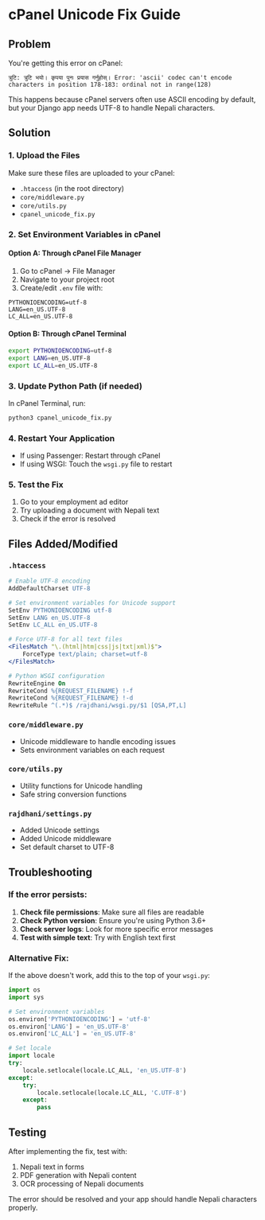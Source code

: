 # cPanel Unicode Fix Guide

## Problem
You're getting this error on cPanel:
```
त्रुटि: त्रुटि भयो। कृपया पुनः प्रयास गर्नुहोस्। Error: 'ascii' codec can't encode characters in position 178-183: ordinal not in range(128)
```

This happens because cPanel servers often use ASCII encoding by default, but your Django app needs UTF-8 to handle Nepali characters.

## Solution

### 1. Upload the Files
Make sure these files are uploaded to your cPanel:

- `.htaccess` (in the root directory)
- `core/middleware.py`
- `core/utils.py`
- `cpanel_unicode_fix.py`

### 2. Set Environment Variables in cPanel

#### Option A: Through cPanel File Manager
1. Go to cPanel → File Manager
2. Navigate to your project root
3. Create/edit `.env` file with:
```
PYTHONIOENCODING=utf-8
LANG=en_US.UTF-8
LC_ALL=en_US.UTF-8
```

#### Option B: Through cPanel Terminal
```bash
export PYTHONIOENCODING=utf-8
export LANG=en_US.UTF-8
export LC_ALL=en_US.UTF-8
```

### 3. Update Python Path (if needed)
In cPanel Terminal, run:
```bash
python3 cpanel_unicode_fix.py
```

### 4. Restart Your Application
- If using Passenger: Restart through cPanel
- If using WSGI: Touch the `wsgi.py` file to restart

### 5. Test the Fix
1. Go to your employment ad editor
2. Try uploading a document with Nepali text
3. Check if the error is resolved

## Files Added/Modified

### `.htaccess`
```apache
# Enable UTF-8 encoding
AddDefaultCharset UTF-8

# Set environment variables for Unicode support
SetEnv PYTHONIOENCODING utf-8
SetEnv LANG en_US.UTF-8
SetEnv LC_ALL en_US.UTF-8

# Force UTF-8 for all text files
<FilesMatch "\.(html|htm|css|js|txt|xml)$">
    ForceType text/plain; charset=utf-8
</FilesMatch>

# Python WSGI configuration
RewriteEngine On
RewriteCond %{REQUEST_FILENAME} !-f
RewriteCond %{REQUEST_FILENAME} !-d
RewriteRule ^(.*)$ /rajdhani/wsgi.py/$1 [QSA,PT,L]
```

### `core/middleware.py`
- Unicode middleware to handle encoding issues
- Sets environment variables on each request

### `core/utils.py`
- Utility functions for Unicode handling
- Safe string conversion functions

### `rajdhani/settings.py`
- Added Unicode settings
- Added Unicode middleware
- Set default charset to UTF-8

## Troubleshooting

### If the error persists:

1. **Check file permissions**: Make sure all files are readable
2. **Check Python version**: Ensure you're using Python 3.6+
3. **Check server logs**: Look for more specific error messages
4. **Test with simple text**: Try with English text first

### Alternative Fix:
If the above doesn't work, add this to the top of your `wsgi.py`:

```python
import os
import sys

# Set environment variables
os.environ['PYTHONIOENCODING'] = 'utf-8'
os.environ['LANG'] = 'en_US.UTF-8'
os.environ['LC_ALL'] = 'en_US.UTF-8'

# Set locale
import locale
try:
    locale.setlocale(locale.LC_ALL, 'en_US.UTF-8')
except:
    try:
        locale.setlocale(locale.LC_ALL, 'C.UTF-8')
    except:
        pass
```

## Testing
After implementing the fix, test with:
1. Nepali text in forms
2. PDF generation with Nepali content
3. OCR processing of Nepali documents

The error should be resolved and your app should handle Nepali characters properly.

